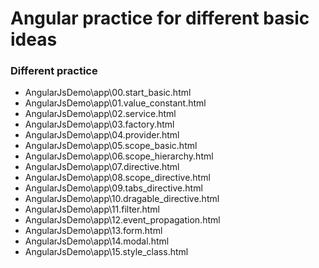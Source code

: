 # Angular practice for different basic ideas

### Different practice

* AngularJsDemo\app\00.start_basic.html
* AngularJsDemo\app\01.value_constant.html
* AngularJsDemo\app\02.service.html
* AngularJsDemo\app\03.factory.html
* AngularJsDemo\app\04.provider.html
* AngularJsDemo\app\05.scope_basic.html
* AngularJsDemo\app\06.scope_hierarchy.html
* AngularJsDemo\app\07.directive.html
* AngularJsDemo\app\08.scope_directive.html
* AngularJsDemo\app\09.tabs_directive.html
* AngularJsDemo\app\10.dragable_directive.html
* AngularJsDemo\app\11.filter.html
* AngularJsDemo\app\12.event_propagation.html
* AngularJsDemo\app\13.form.html
* AngularJsDemo\app\14.modal.html
* AngularJsDemo\app\15.style_class.html